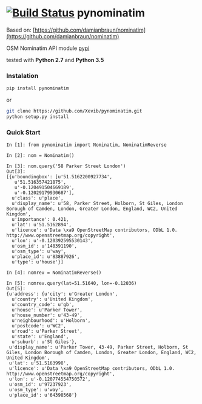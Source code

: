 [![Build Status](https://travis-ci.org/Xevib/pynominatim.svg?branch=master)](https://travis-ci.org/Xevib/pynominatim)
pynominatim
=========

Based on:
[https://github.com/damianbraun/nominatim](https://github.com/damianbraun/nominatim)

OSM Nominatim API module
[pypi](https://pypi.python.org/pypi/nominatim)

tested with **Python 2.7** and **Python 3.5**

### Instalation

```sh
pip install pynominatim
```

or

```sh
git clone https://github.com/Xevib/pynominatim.git
python setup.py install
```

### Quick Start

```
In [1]: from pynominatim import Nominatim, NominatimReverse

In [2]: nom = Nominatim()

In [3]: nom.query('58 Parker Street London')
Out[3]: 
[{u'boundingbox': [u'51.5162200927734',
   u'51.516357421875',
   u'-0.120491504669189',
   u'-0.12029179930687'],
  u'class': u'place',
  u'display_name': u'58, Parker Street, Holborn, St Giles, London Borough of Camden, London, Greater London, England, WC2, United Kingdom',
  u'importance': 0.421,
  u'lat': u'51.5162894',
  u'licence': u'Data \xa9 OpenStreetMap contributors, ODbL 1.0. http://www.openstreetmap.org/copyright',
  u'lon': u'-0.120392595530143',
  u'osm_id': u'148391190',
  u'osm_type': u'way',
  u'place_id': u'83887926',
  u'type': u'house'}]

In [4]: nomrev = NominatimReverse()

In [5]: nomrev.query(lat=51.51640, lon=-0.12036)
Out[5]: 
{u'address': {u'city': u'Greater London',
  u'country': u'United Kingdom',
  u'country_code': u'gb',
  u'house': u'Parker Tower',
  u'house_number': u'43-49',
  u'neighbourhood': u'Holborn',
  u'postcode': u'WC2',
  u'road': u'Parker Street',
  u'state': u'England',
  u'suburb': u'St Giles'},
 u'display_name': u'Parker Tower, 43-49, Parker Street, Holborn, St Giles, London Borough of Camden, London, Greater London, England, WC2, United Kingdom',
 u'lat': u'51.5163998',
 u'licence': u'Data \xa9 OpenStreetMap contributors, ODbL 1.0. http://www.openstreetmap.org/copyright',
 u'lon': u'-0.120774554750572',
 u'osm_id': u'97237923',
 u'osm_type': u'way',
 u'place_id': u'64398568'}
 ```
